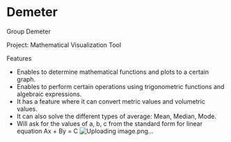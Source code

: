 # Demeter
Group Demeter

Project: Mathematical Visualization Tool

Features 

-	Enables to determine mathematical functions and plots to a certain graph.
-	Enables to perform certain operations using trigonometric functions and algebraic expressions.
-	It has a feature where it can convert metric values and volumetric values.
-	It can also solve the different types of average: Mean, Median, Mode.
-	Will ask for the values of a, b, c from the standard form for linear equation Ax + By = C
![Uploading image.png…]()
